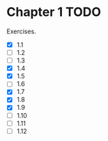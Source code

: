 
# Chapter 1 TODO

Exercises.

- [x] 1.1
- [ ] 1.2
- [ ] 1.3
- [x] 1.4
- [x] 1.5
- [ ] 1.6
- [x] 1.7
- [x] 1.8
- [x] 1.9
- [ ] 1.10
- [ ] 1.11
- [ ] 1.12
